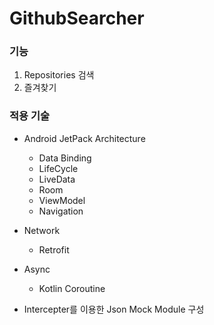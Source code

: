# GithubSearcher

### 기능
1. Repositories 검색
2. 즐겨찾기

### 적용 기술
- Android JetPack Architecture
  - Data Binding
  - LifeCycle
  - LiveData
  - Room
  - ViewModel
  - Navigation
  
- Network
  - Retrofit
  
- Async
  - Kotlin Coroutine

- Intercepter를 이용한 Json Mock Module 구성
